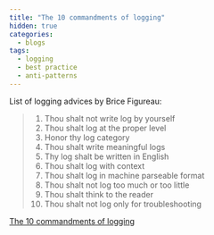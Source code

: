 ```yaml
---
title: "The 10 commandments of logging"
hidden: true
categories:
  - blogs
tags:
  - logging
  - best practice
  - anti-patterns
---
```



List of logging advices by Brice Figureau:

> 1. Thou shalt not write log by yourself
> 2. Thou shalt log at the proper level
> 3. Honor thy log category
> 4. Thou shalt write meaningful logs
> 5. Thy log shalt be written in English
> 6. Thou shalt log with context
> 7. Thou shalt log in machine parseable format
> 8. Thou shalt not log too much or too little
> 9. Thou shalt think to the reader
> 10. Thou shalt not log only for troubleshooting

[The 10 commandments of logging](https://www.masterzen.fr/2013/01/13/the-10-commandments-of-logging/)




